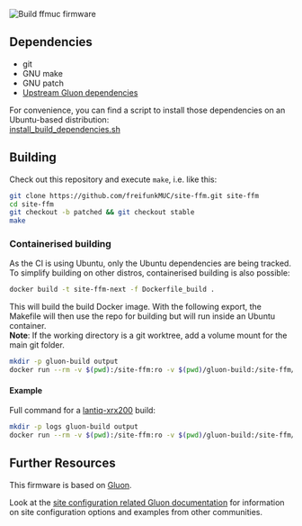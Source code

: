 ![Build ffmuc firmware](https://github.com/freifunkMUC/site-ffm/workflows/Build%20ffmuc%20firmware/badge.svg)

## Dependencies

* git
* GNU make
* GNU patch
* [Upstream Gluon dependencies](https://gluon.readthedocs.io/en/latest/user/getting_started.html#dependencies)

For convenience, you can find a script to install those dependencies on an Ubuntu-based distribution:\
 [install_build_dependencies.sh](scripts/install_build_dependencies.sh)

## Building

Check out this repository and execute `make`, i.e. like this:

```bash
git clone https://github.com/freifunkMUC/site-ffm.git site-ffm
cd site-ffm
git checkout -b patched && git checkout stable
make
```

### Containerised building

As the CI is using Ubuntu, only the Ubuntu dependencies are being tracked. To simplify building on other distros, containerised building is also possible:
```sh
docker build -t site-ffm-next -f Dockerfile_build .
```
This will build the build Docker image. With the following export, the Makefile will then use the repo for building but will run inside an Ubuntu container.\
**Note**: If the working directory is a git worktree, add a volume mount for the main git folder.
```sh
mkdir -p gluon-build output
docker run --rm -v $(pwd):/site-ffm:ro -v $(pwd)/gluon-build:/site-ffm/gluon-build:rw -v $(pwd)/output:/site-ffm/output:rw -w /site-ffm -u $UID site-ffm-next make
```

#### Example
Full command for a [lantiq-xrx200](https://github.com/freifunk-gluon/gluon/blob/v2022.1/targets/lantiq-xrx200) build:

```sh
mkdir -p logs gluon-build output
docker run --rm -v $(pwd):/site-ffm:ro -v $(pwd)/gluon-build:/site-ffm/gluon-build:rw -v $(pwd)/output:/site-ffm/output:rw -w /site-ffm -u $UID site-ffm-next make V=s GLUON_TARGETS=lantiq-xrx200 |& tee logs/build_lantiq-xrx200_$(date --iso=s).log
```

## Further Resources

This firmware is based on [Gluon](https://gluon.readthedocs.io/).

Look at the [site configuration related Gluon documentation](https://gluon.readthedocs.io/en/latest/user/site.html)
for information on site configuration options and examples from other communities.
